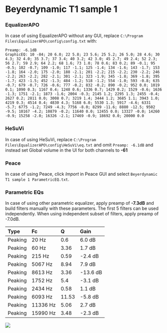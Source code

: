 # Beyerdynamic T1 sample 1

### EqualizerAPO
In case of using EqualizerAPO without any GUI, replace `C:\Program Files\EqualizerAPO\config\config.txt`
with:
```
Preamp: -6.1dB
GraphicEQ: 10 -84; 20 6.0; 22 5.8; 23 5.6; 25 5.2; 26 5.0; 28 4.6; 30 4.3; 32 4.0; 35 3.7; 37 3.4; 40 3.2; 42 3.0; 45 2.7; 49 2.4; 52 2.3; 56 2.7; 59 2.9; 64 2.2; 68 1.6; 73 1.0; 78 0.6; 83 0.2; 89 -0.1; 95 -0.5; 102 -0.7; 109 -1.0; 117 -1.1; 125 -1.4; 134 -1.6; 143 -1.7; 153 -1.8; 164 -2.0; 175 -2.0; 188 -2.1; 201 -2.2; 215 -2.2; 230 -2.2; 246 -2.2; 263 -2.2; 282 -2.1; 301 -2.1; 323 -1.9; 345 -1.8; 369 -1.8; 395 -1.7; 423 -1.5; 452 -1.3; 484 -1.2; 518 -1.2; 554 -1.0; 593 -0.8; 635 -0.7; 679 -0.7; 726 -0.6; 777 -0.2; 832 -0.2; 890 -0.2; 952 0.0; 1019 0.1; 1090 0.3; 1167 0.4; 1248 0.6; 1336 0.7; 1429 0.2; 1529 -0.6; 1636 -1.3; 1751 -2.1; 1873 -1.6; 2004 -0.3; 2145 1.2; 2295 1.3; 2455 -0.4; 2627 0.2; 2811 0.0; 3008 0.7; 3219 1.4; 3444 1.2; 3685 1.1; 3943 1.0; 4219 0.3; 4514 0.4; 4830 4.3; 5168 6.0; 5530 1.3; 5917 -4.6; 6331 -5.7; 6775 -1.2; 7249 -4.3; 7756 -8.0; 8299 -11.6; 8880 -12.5; 9502 -9.5; 10167 -4.2; 10879 -0.2; 11640 0.0; 12455 0.0; 13327 -0.0; 14260 -0.9; 15258 -2.0; 16326 -2.1; 17469 -0.9; 18692 0.0; 20000 0.0
```

### HeSuVi
In case of using HeSuVi, replace `C:\Program Files\EqualizerAPO\config\HeSuVi\eq.txt` and omit `Preamp:
-6.1dB` and instead set Global volume in the UI for both channels to **-61**

### Peace
In case of using Peace, click *Import* in Peace GUI and select `Beyerdynamic T1 sample 1 ParametricEQ.txt`.

### Parametric EQs
In case of using other parametric equalizer, apply preamp of **-7.3dB** and build filters manually
with these parameters. The first 5 filters can be used independently.
When using independent subset of filters, apply preamp of -7.0dB.

| Type    | Fc       |     Q | Gain     |
|:--------|:---------|:------|:---------|
| Peaking | 20 Hz    |  0.6  | 6.0 dB   |
| Peaking | 60 Hz    |  3.36 | 1.7 dB   |
| Peaking | 215 Hz   |  0.59 | -2.4 dB  |
| Peaking | 5067 Hz  |  8.94 | 7.9 dB   |
| Peaking | 8613 Hz  |  3.36 | -13.6 dB |
| Peaking | 1752 Hz  |  5.4  | -3.1 dB  |
| Peaking | 2434 Hz  |  0.58 | 1.1 dB   |
| Peaking | 6093 Hz  | 11.53 | -5.8 dB  |
| Peaking | 11336 Hz |  5.06 | 2.7 dB   |
| Peaking | 15990 Hz |  3.48 | -2.3 dB  |

![](https://raw.githubusercontent.com/jaakkopasanen/AutoEq/master/results/innerfidelity/sbaf-serious/Beyerdynamic%20T1%20sample%201/Beyerdynamic%20T1%20sample%201.png)